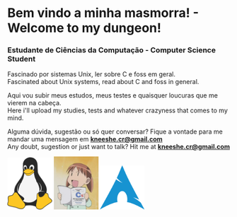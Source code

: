 # Bem vindo a minha masmorra! - Welcome to my dungeon!

### Estudante de Ciências da Computação - Computer Science Student

Fascinado por sistemas Unix, ler sobre C e foss em geral.  
Fascinated about Unix systems, read about C and foss in general.

Aqui vou subir meus estudos, meus testes e quaisquer loucuras que me vierem na cabeça.  
Here i'll upload my studies, tests and whatever crazyness that comes to my mind.

Alguma dúvida, sugestão ou só quer conversar? Fique a vontade para me mandar uma mensagem em **<kneeshe.cr@gmail.com>**  
Any doubt, sugestion or just want to talk? Hit me at **<kneeshe.cr@gmail.com>**

<img src="assets/tux.png" style="width:20%; height:auto"> <img src="assets/anime_c.jpg" style="width:20%; height:auto"> <img src="assets/arch.png" style="width:20%; height:auto">
